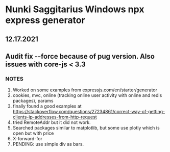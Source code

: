 # Nunki Saggitarius Windows npx express generator

## 12.17.2021

## Audit fix --force because of pug version. Also issues with core-js < 3.3 

### NOTES

1. Worked on some examples from expressjs.com/en/starter/generator
1. cookies, mvc, online (tracking online user activity with online and redis packages), params
1. finally found a good examples at https://stackoverflow.com/questions/27234861/correct-way-of-getting-clients-ip-addresses-from-http-request
1. tried RemoteAddr but it did not work. 
1. Searched packages similar to matplotlib, but some use plotly which is open but with price
1. X-forward-for
1. PENDING: use simple div as bars.